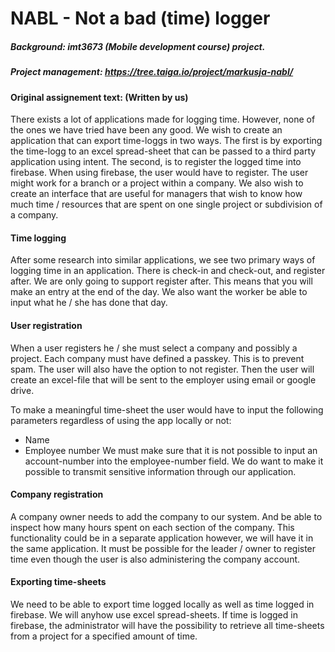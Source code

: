 # NABL - Not a bad (time) logger

#####  Background: imt3673 (Mobile development course) project.
##### Project management: https://tree.taiga.io/project/markusja-nabl/

#### Original assignement text: (Written by us) 

There exists a lot of applications made for logging time. However, none of the ones we have tried have been any good. We wish to create an application that can export time-loggs in two ways. The first is by exporting the time-logg to an excel spread-sheet that can be passed to a third party application using intent. 
The second, is to register the logged time into firebase. When using firebase, the user would have to register. The user might work for a branch or a project within a company. We also wish to create an interface that are useful for managers that wish to know how much time / resources that are spent on one single project or subdivision of a company. 


#### Time logging
After some research into similar applications, we see two primary ways of logging time in an application. There is check-in and check-out, and register after. We are only going to support register after. This means that you will make an entry at the end of the day. We also want the worker be able to input what he / she  has done that day. 


#### User registration
When a user registers he / she must select a company and possibly a project. Each company must have defined a passkey. This is to prevent spam. The user will also have the option to not register. Then the user will create an excel-file that will be sent to the employer using email or google drive. 

To make a meaningful time-sheet the user would have to input the following parameters regardless of using the app locally or not:
* Name
* Employee number
We must make sure that it is not possible to input an account-number into the employee-number field. We do want to make it possible to transmit sensitive information through our application. 


#### Company registration
A company owner needs to add the company to our system. And be able to inspect how many hours spent on each section of the company. This functionality could be in a separate application however, we will have it in the same application. It must be possible for the leader / owner to register time even though the user is also administering the company account. 


#### Exporting time-sheets
We need to be able to export time logged locally as well as time logged in firebase. We will anyhow use excel spread-sheets. If time is logged in firebase, the administrator will have the possibility to retrieve all time-sheets from a project for a specified amount of time. 
